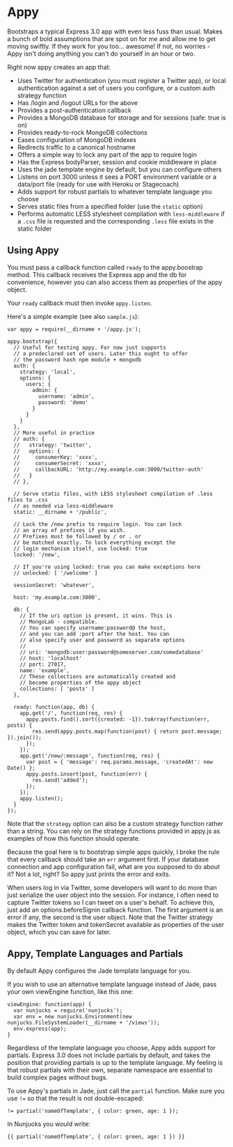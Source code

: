 # Appy

Bootstraps a typical Express 3.0 app with even less fuss than usual. Makes a bunch of bold assumptions that are spot on for me and allow me to get moving swiftly. If they work for you too... awesome! If not, no worries - Appy isn't doing anything you can't do yourself in an hour or two.

Right now appy creates an app that:

* Uses Twitter for authentication (you must register a Twitter app), or local authentication against a set of users you configure, or a custom auth strategy function
* Has /login and /logout URLs for the above
* Provides a post-authentication callback 
* Provides a MongoDB database for storage and for sessions (safe: true is on)
* Provides ready-to-rock MongoDB collections
* Eases configuration of MongoDB indexes
* Redirects traffic to a canonical hostname
* Offers a simple way to lock any part of the app to require login
* Has the Express bodyParser, session and cookie middleware in place
* Uses the jade template engine by default, but you can configure others
* Listens on port 3000 unless it sees a PORT environment variable
 or a data/port file (ready for use with Heroku or Stagecoach)
* Adds support for robust partials to whatever template language you choose
* Serves static files from a specified folder (use the `static` option)
* Performs automatic LESS stylesheet compilation with `less-middleware` if a `.css` file is requested and the corresponding `.less` file exists in the static folder

## Using Appy

You must pass a callback function called `ready` to the appy.boostrap method. This callback receives the Express app and the db for convenience, however you can also access them as properties of the appy object.

Your `ready` callback must then invoke `appy.listen`.

Here's a simple example (see also `sample.js`):

    var appy = require(__dirname + '/appy.js');

    appy.bootstrap({
      // Useful for testing appy. For now just supports
      // a predeclared set of users. Later this ought to offer
      // the password hash npm module + mongodb
      auth: {
        strategy: 'local',
        options: {
          users: {
            admin: {
              username: 'admin',
              password: 'demo'
            }
          }
        }
      },
      // More useful in practice
      // auth: {
      //   strategy: 'twitter',
      //   options: {
      //     consumerKey: 'xxxx',
      //     consumerSecret: 'xxxx',
      //     callbackURL: 'http://my.example.com:3000/twitter-auth'
      //   }
      // },

      // Serve static files, with LESS stylesheet compilation of .less files to .css
      // as needed via less-middleware
      static: __dirname + '/public',

      // Lock the /new prefix to require login. You can lock
      // an array of prefixes if you wish.
      // Prefixes must be followed by / or . or
      // be matched exactly. To lock everything except the
      // login mechanism itself, use locked: true
      locked: '/new',

      // If you're using locked: true you can make exceptions here
      // unlocked: [ '/welcome' ]
      
      sessionSecret: 'whatever',
      
      host: 'my.example.com:3000',
      
      db: {
        // If the uri option is present, it wins. This is
        // MongoLab - compatible. 
        // You can specify username:password@ the host,
        // and you can add :port after the host. You can
        // also specify user and password as separate options
        //
        // uri: 'mongodb:user:password@someserver.com/somedatabase'
        // host: 'localhost'
        // port: 27017,
        name: 'example',
        // These collections are automatically created and
        // become properties of the appy object
        collections: [ 'posts' ]
      },
      
      ready: function(app, db) {
        app.get('/', function(req, res) {
          appy.posts.find().sort({created: -1}).toArray(function(err, posts) {
            res.send(appy.posts.map(function(post) { return post.message; }).join());
          });
        });
        app.get('/new/:message', function(req, res) {
          var post = { 'message': req.params.message, 'createdAt': new Date() };
          appy.posts.insert(post, function(err) {
            res.send('added');
          });
        });
        appy.listen();
      }
    });

Note that the `strategy` option can also be a custom strategy function rather than a string. You can rely on the strategy functions provided in appy.js as examples of how this function should operate.

Because the goal here is to bootstrap simple apps quickly, I broke the rule that every callback should take an `err` argument first. If your database connection and app configuration fail, what are you supposed to do about it? Not a lot, right? So appy just prints the error and exits.

When users log in via Twitter, some developers will want to do more than just serialize the user object into the session. For instance, I often need to capture Twitter tokens so I can tweet on a user's behalf. To achieve this, just add an options.beforeSignin callback function. The first argument is an error if any, the second is the user object. Note that the Twitter strategy makes the Twitter token and tokenSecret available as properties of the user object, which you can save for later.

## Appy, Template Languages and Partials

By default Appy configures the Jade template language for you.

If you wish to use an alternative template language instead of Jade, pass your own viewEngine function, like this one:

    viewEngine: function(app) {
      var nunjucks = require('nunjucks');
      var env = new nunjucks.Environment(new nunjucks.FileSystemLoader(__dirname + '/views'));
      env.express(app);
    }

Regardless of the template language you choose, Appy adds support for partials. Express 3.0 does not include partials by default, and takes the position that providing partials is up to the template language. My feeling is that robust partials with their own, separate namespace are essential to build complex pages without bugs.

To use Appy's partials in Jade, just call the `partial` function. Make sure you use `!=` so that the result is not double-escaped:

    != partial('nameOfTemplate', { color: green, age: 1 });

In Nunjucks you would write:

    {{ partial('nameOfTemplate', { color: green, age: 1 }) }}

